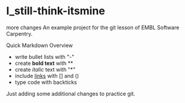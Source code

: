 
# I_still-think-itsmine

more changes
An example project for the git lesson of EMBL Software Carpentry.

Quick Markdown Overview

- write bullet lists with "-"
- create **bold text** with **
- create *italic* text with "*"
- include [links](https://embl.de) with [] and ()
- type code with backticks 

Just adding some additional changes to practice git.
